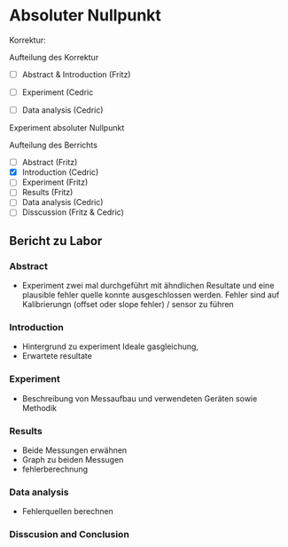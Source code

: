 # Absoluter Nullpunkt
Korrektur:

Aufteilung des Korrektur
- [ ] Abstract & Introduction (Fritz)
- [ ] Experiment (Cedric
- [ ] Data analysis (Cedric)



Experiment absoluter Nullpunkt

Aufteilung des Berrichts
- [ ] Abstract (Fritz)
- [x] Introduction (Cedric)
- [ ] Experiment (Fritz)
- [ ] Results  (Fritz)
- [ ] Data analysis (Cedric)
- [ ] Disscussion (Fritz & Cedric)

## Bericht zu Labor
### Abstract
- Experiment zwei mal durchgeführt mit ähndlichen Resultate und eine plausible fehler quelle konnte ausgeschlossen werden. Fehler sind auf Kalibrierungn (offset oder slope fehler) / sensor zu führen 

### Introduction
- Hintergrund zu experiment Ideale gasgleichung, 
- Erwartete resultate

### Experiment
- Beschreibung von Messaufbau und verwendeten Geräten sowie Methodik

### Results
- Beide Messungen erwähnen
- Graph zu beiden Messugen
- fehlerberechnung

### Data analysis
- Fehlerquellen berechnen

### Disscusion and Conclusion


